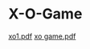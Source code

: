 
# X-O-Game
[xo1.pdf](https://github.com/santhanalakshmi21/X-O-Game/files/10098424/xo1.pdf)
[xo game.pdf](https://github.com/santhanalakshmi21/X-O-Game/files/10100830/xo.game.pdf)
